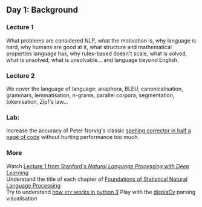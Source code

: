 ## Day 1: Background

### Lecture 1

What problems are considered NLP, what the motivation is, why language is hard, why humans are good at it, what structure and mathematical properties language has, why rules-based doesn't scale, what is solved, what is unsolved, what is unsolvable… and language beyond English.

### Lecture 2
We cover the language of language: anaphora, BLEU, canonicalisation, grammars, lemmatisation, n-grams, parallel corpora, segmentation, tokenisation, Zipf's law...

### Lab:
Increase the accuracy of Peter Norvig's classic [spelling corrector in half a page of code](http://norvig.com/spell-correct.html) without hurting performance too much.

### More
Watch [Lecture 1 from Stanford's *Natural Language Processing with Deep Learning*](https://www.youtube.com/watch?v=OQQ-W_63UgQ)  
Understand the title of each chapter of [Foundations of Statistical Natural Language Processing](https://nlp.stanford.edu/fsnlp/)  
Try to understand [how `str` works in python 3](https://docs.python.org/3/howto/unicode.html#python-s-unicode-support)
Play with the [displaCy](https://demos.explosion.ai/displacy/) parsing visualisation
